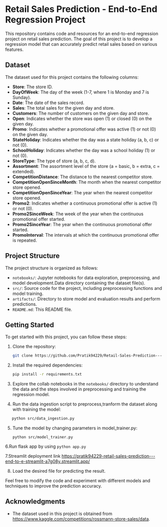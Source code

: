 
# Retail Sales Prediction - End-to-End Regression Project

This repository contains code and resources for an end-to-end regression project on retail sales prediction. The goal of this project is to develop a regression model that can accurately predict retail sales based on various features.

## Dataset

The dataset used for this project contains the following columns:

- **Store**: The store ID.
- **DayOfWeek**: The day of the week (1-7, where 1 is Monday and 7 is Sunday).
- **Date**: The date of the sales record.
- **Sales**: The total sales for the given day and store.
- **Customers**: The number of customers on the given day and store.
- **Open**: Indicates whether the store was open (1) or closed (0) on the given day.
- **Promo**: Indicates whether a promotional offer was active (1) or not (0) on the given day.
- **StateHoliday**: Indicates whether the day was a state holiday (a, b, c) or not (0).
- **SchoolHoliday**: Indicates whether the day was a school holiday (1) or not (0).
- **StoreType**: The type of store (a, b, c, d).
- **Assortment**: The assortment level of the store (a = basic, b = extra, c = extended).
- **CompetitionDistance**: The distance to the nearest competitor store.
- **CompetitionOpenSinceMonth**: The month when the nearest competitor store opened.
- **CompetitionOpenSinceYear**: The year when the nearest competitor store opened.
- **Promo2**: Indicates whether a continuous promotional offer is active (1) or not (0).
- **Promo2SinceWeek**: The week of the year when the continuous promotional offer started.
- **Promo2SinceYear**: The year when the continuous promotional offer started.
- **PromoInterval**: The intervals at which the continuous promotional offer is repeated.

## Project Structure

The project structure is organized as follows:


- `notebooks/`: Jupyter notebooks for data exploration, preprocessing, and model development.Data directory containing the dataset file(s).
- `src/`: Source code for the project, including preprocessing functions and model training.
- `artifacts/`: Directory to store model and evaluation results and perform predictions.
- `README.md`: This README file.

## Getting Started

To get started with this project, you can follow these steps:

1. Clone the repository:

   ```bash
   git clone https://github.com/Pratik94229/Retail-Sales-Prediction---End-to-End-Project.git
   ```

2. Install the required dependencies:

   ```bash
   pip install -r requirements.txt
   ```

3. Explore the collab notebooks in the `notebooks/` directory to understand the data and the steps involved in preprocessing and training the regression model.

4. Run the data ingestion script to preprocess,tranform the dataset along with training the model:

```bash
   python src/data_ingestion.py
   ```



5. Tune the model by changing parameters in model_trainer.py:

   ```
   python src/model_trainer.py
   ```

6.Run flask app by using 
`python app.py`


7.Streamlit deployment link https://pratik94229-retail-sales-prediction---end-to-e-streamlit-a7g08y.streamlit.app/

8. Load the desired file for predicting the result.

Feel free to modify the code and experiment with different models and techniques to improve the prediction accuracy.
## Acknowledgments

- The dataset used in this project is obtained from https://www.kaggle.com/competitions/rossmann-store-sales/data.


